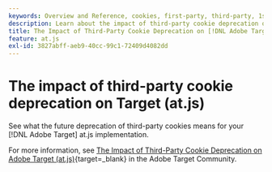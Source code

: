 ```yaml
---
keywords: Overview and Reference, cookies, first-party, third-party, 1st-party, 3rd-party, first party, third party, 1st party, 3rd party, at.js
description: Learn about the impact of third-party cookie deprecation on [!DNL Adobe Target] (at.js)
title: The Impact of Third-Party Cookie Deprecation on [!DNL Adobe Target] (at.js)
feature: at.js
exl-id: 3827abff-aeb9-40cc-99c1-72409d4082dd
---
```

# The impact of third-party cookie deprecation on Target (at.js)

See what the future deprecation of third-party cookies means for your [!DNL Adobe Target] at.js implementation.

For more information, see [The Impact of Third-Party Cookie Deprecation on Adobe Target (at.js)](https://experienceleaguecommunities.adobe.com/t5/adobe-target-blogs/the-impact-of-third-party-cookie-deprecation-on-adobe-target-at/ba-p/661615?search=Third%20Party%20Cookie%20Deprecation){target=_blank} in the Adobe Target Community.
